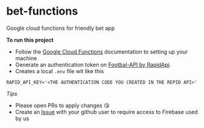 # bet-functions
Google cloud functions for friendly bet app

**To run this project**
- Follow the [Google Cloud Functions](https://cloud.google.com/functions) documentation to setting up your machine 
- Generate an authentication token on [Footbal-API by RapidApi](https://rapidapi.com/api-sports/api/api-football).
- Creates a local `.env` file wit like this
```.env
RAPID_API_KEY='<THE AUTHENTICATION CODE YOU CREATED IN THE REPID API>'
```
*Tips*
- Please open PRs to apply changes :kissing_heart:
- Create an [Issue](https://github.com/mob1st/bet-functions/issues) with your github user to require access to Firebase used by us
